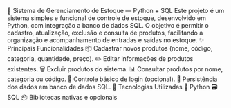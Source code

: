 🧾 Sistema de Gerenciamento de Estoque — Python + SQL Este projeto é um sistema simples e funcional de controle de estoque, desenvolvido em Python, com integração a banco de dados SQL. O objetivo é permitir o cadastro, atualização, exclusão e consulta de produtos, facilitando a organização e acompanhamento de entradas e saídas no estoque. ✨ Principais Funcionalidades 📦 Cadastrar novos produtos (nome, código, categoria, quantidade, preço). ✏️ Editar informações de produtos existentes. 🗑️ Excluir produtos do sistema. 📊 Consultar produtos por nome, categoria ou código. 🔐 Controle básico de login (opcional). 💾 Persistência dos dados em banco de dados SQL. 🧰 Tecnologias Utilizadas 🐍 Python 🗃️ SQL 📦 Bibliotecas nativas e opcionais
